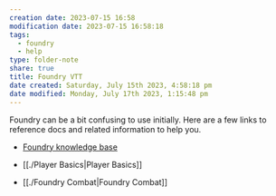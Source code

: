 ```yaml
---
creation date: 2023-07-15 16:58
modification date: 2023-07-15 16:58:18
tags:
  - foundry
  - help
type: folder-note 
share: true
title: Foundry VTT
date created: Saturday, July 15th 2023, 4:58:18 pm
date modified: Monday, July 17th 2023, 1:15:48 pm
---
```


Foundry can be a bit confusing to use initially. Here are a few links to reference docs and related information to help you. 

- [Foundry knowledge base](https://foundryvtt.com/kb)

- [[./Player Basics|Player Basics]]
- [[./Foundry Combat|Foundry Combat]]

